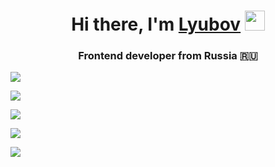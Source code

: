 <h1 align="center">Hi there, I'm <a href="#" target="_blank">Lyubov</a> 
<img src="https://github.com/blackcater/blackcater/raw/main/images/Hi.gif" height="32"/></h1>
<h3 align="center">Frontend developer from Russia 🇷🇺</h3>

![](http://github-profile-summary-cards.vercel.app/api/cards/profile-details?username=Lara87&theme=vue)

![](http://github-profile-summary-cards.vercel.app/api/cards/repos-per-language?username=Lara87&theme=vue)

![](http://github-profile-summary-cards.vercel.app/api/cards/most-commit-language?username=Lara87&theme=vue)

![](http://github-profile-summary-cards.vercel.app/api/cards/stats?username=Lara87&theme=vue)

![](http://github-profile-summary-cards.vercel.app/api/cards/productive-time?username=Lara87&theme=vue&utcOffset=8)

<!--
**Lara87/Lara87** is a ✨ _special_ ✨ repository because its `README.md` (this file) appears on your GitHub profile.

Here are some ideas to get you started:

- 🔭 I’m currently working on ...
- 🌱 I’m currently learning ...
- 👯 I’m looking to collaborate on ...
- 🤔 I’m looking for help with ...
- 💬 Ask me about ...
- 📫 How to reach me: ...
- 😄 Pronouns: ...
- ⚡ Fun fact: ...
-->
